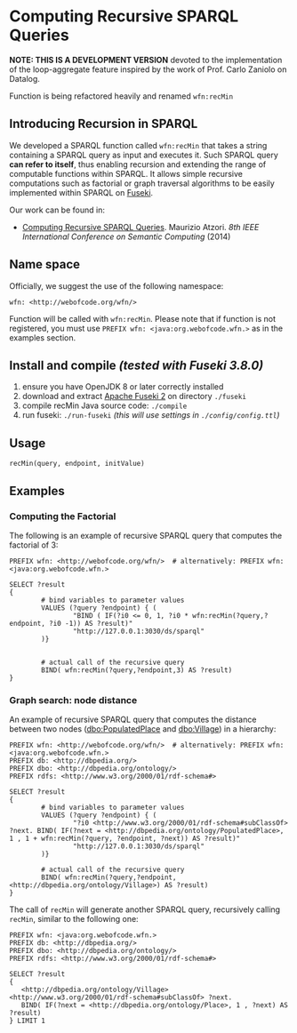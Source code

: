 Computing Recursive SPARQL Queries
==================================

**NOTE: THIS IS A DEVELOPMENT VERSION** devoted to the implementation of the loop-aggregate feature inspired by the work of Prof. Carlo Zaniolo on Datalog.

Function is being refactored heavily and renamed `wfn:recMin`


Introducing Recursion in SPARQL
-------------------------------

We developed a SPARQL function called `wfn:recMin` that takes a string containing a SPARQL query as input and executes it.
Such SPARQL query **can refer to itself**, thus enabling recursion and extending the range of computable functions within SPARQL.
It allows simple recursive computations such as factorial or graph traversal algorithms to be easily implemented within SPARQL on [Fuseki](https://jena.apache.org/documentation/fuseki2/).

Our work can be found in: 

 * [Computing Recursive SPARQL Queries](https://doi.org/10.1109/ICSC.2014.54). Maurizio Atzori. _8th IEEE International Conference on Semantic Computing_ (2014)


Name space
----------
Officially, we suggest the use of the following namespace:

    wfn: <http://webofcode.org/wfn/>

Function will be called with `wfn:recMin`. Please note that if function is not registered, you must use `PREFIX wfn: <java:org.webofcode.wfn.>` as in the examples section.


Install and compile *(tested with Fuseki 3.8.0)*
-------------------
1. ensure you have OpenJDK 8 or later correctly installed
2. download and extract [Apache Fuseki 2](https://jena.apache.org/download/#apache-jena-fuseki) on directory `./fuseki`
3. compile recMin Java source code: `./compile`
4. run fuseki: `./run-fuseki` *(this will use settings in `./config/config.ttl`)*


Usage
-----

`recMin(query, endpoint, initValue)`


Examples
--------

### Computing the Factorial
The following is an example of recursive SPARQL query that computes the factorial of 3: 
```
PREFIX wfn: <http://webofcode.org/wfn/>  # alternatively: PREFIX wfn: <java:org.webofcode.wfn.>

SELECT ?result 
{ 
        # bind variables to parameter values 
        VALUES (?query ?endpoint) { ( 
                "BIND ( IF(?i0 <= 0, 1, ?i0 * wfn:recMin(?query,?endpoint, ?i0 -1)) AS ?result)" 
                "http://127.0.0.1:3030/ds/sparql"
        )}
  
   
        # actual call of the recursive query 
        BIND( wfn:recMin(?query,?endpoint,3) AS ?result)
}
```

### Graph search: node distance
An example of recursive SPARQL query that computes the distance between two nodes ([dbo:PopulatedPlace](http://dbpedia.org/ontology/PopulatedPlace) and [dbo:Village](http://dbpedia.org/ontology/Village)) in a hierarchy: 

```
PREFIX wfn: <http://webofcode.org/wfn/>  # alternatively: PREFIX wfn: <java:org.webofcode.wfn.>
PREFIX db: <http://dbpedia.org/>
PREFIX dbo: <http://dbpedia.org/ontology/>
PREFIX rdfs: <http://www.w3.org/2000/01/rdf-schema#>

SELECT ?result 
{ 
        # bind variables to parameter values 
        VALUES (?query ?endpoint) { ( 
                "?i0 <http://www.w3.org/2000/01/rdf-schema#subClassOf> ?next. BIND( IF(?next = <http://dbpedia.org/ontology/PopulatedPlace>, 1 , 1 + wfn:recMin(?query, ?endpoint, ?next)) AS ?result)" 
                "http://127.0.0.1:3030/ds/sparql"
        )}
   
        # actual call of the recursive query 
        BIND( wfn:recMin(?query,?endpoint, <http://dbpedia.org/ontology/Village>) AS ?result)
} 
```

The call of `recMin` will generate another SPARQL query, recursively calling `recMin`, similar to the following one:
```
PREFIX wfn: <java:org.webofcode.wfn.>
PREFIX db: <http://dbpedia.org/>
PREFIX dbo: <http://dbpedia.org/ontology/>
PREFIX rdfs: <http://www.w3.org/2000/01/rdf-schema#>

SELECT ?result 
{ 
   <http://dbpedia.org/ontology/Village> <http://www.w3.org/2000/01/rdf-schema#subClassOf> ?next. 
   BIND( IF(?next = <http://dbpedia.org/ontology/Place>, 1 , ?next) AS ?result)
} LIMIT 1
```

